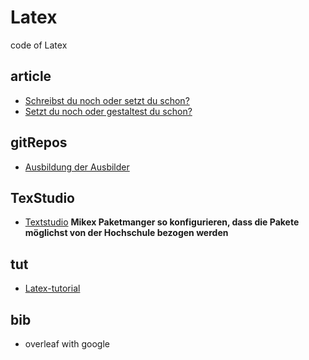 # Latex
code of Latex

## article
* [Schreibst du noch oder setzt du schon?](https://www.golem.de/news/latex-schreibst-du-noch-oder-setzt-du-schon-2201-162303.html)
* [Setzt du noch oder gestaltest du schon?](https://www.golem.de/news/layouten-mit-latex-setzt-du-noch-oder-gestaltest-du-schon-2207-165543.html)

## gitRepos
* [Ausbildung der Ausbilder](https://github.com/ChaosJD/AusbildungDerAusbilder)

## TexStudio
* [Textstudio](https://www.texstudio.org/)
**Mikex Paketmanger so konfigurieren, dass die Pakete möglichst von der Hochschule bezogen werden**

## tut
* [Latex-tutorial](https://latex-tutorial.com/)

## bib
* overleaf with google
